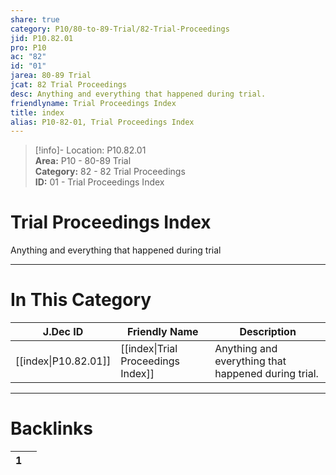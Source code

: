 ```yaml
---  
share: true  
category: P10/80-to-89-Trial/82-Trial-Proceedings  
jid: P10.82.01  
pro: P10  
ac: "82"  
id: "01"  
jarea: 80-89 Trial  
jcat: 82 Trial Proceedings  
desc: Anything and everything that happened during trial.  
friendlyname: Trial Proceedings Index  
title: index  
alias: P10-82-01, Trial Proceedings Index  
---  
```

  
>[!info]- Location: P10.82.01  
>**Area:** P10 - 80-89 Trial  
>**Category:** 82 - 82 Trial Proceedings  
>**ID:** 01 - Trial Proceedings Index  
  
# Trial Proceedings Index  
  
Anything and everything that happened during trial  
   
  
  
---  
# In This Category  
  
| J.Dec ID                                                                                        | Friendly Name                                                                                                 | Description                                         |  
| ----------------------------------------------------------------------------------------------- | ------------------------------------------------------------------------------------------------------------- | --------------------------------------------------- |  
| [[index\|P10.82.01]] | [[index\|Trial Proceedings Index]] | Anything and everything that happened during trial. |  
  
  
---  
# Backlinks  
<div><table class="dataview table-view-table"><thead class="table-view-thead"><tr class="table-view-tr-header"><th class="table-view-th"><span></span><span class="dataview small-text">1</span></th><th class="table-view-th"><span></span></th></tr></thead><tbody class="table-view-tbody"></tbody></table></div>
